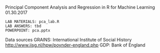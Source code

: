 Principal Component Analysis and Regression in R
for Machine Learning 01.30.2017

	LAB MATERIALS: pca_lab.R
	LAB ANSWERS: tbd
	POWERPOINT: pca.pptx

Data sources
	GRAINS: International Institute of Social History http://www.iisg.nl/hpw/poynder-england.php
	GDP: Bank of England

